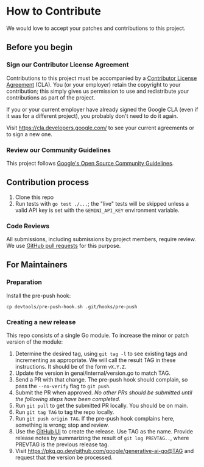 # How to Contribute

We would love to accept your patches and contributions to this project.

## Before you begin

### Sign our Contributor License Agreement

Contributions to this project must be accompanied by a
[Contributor License Agreement](https://cla.developers.google.com/about) (CLA).
You (or your employer) retain the copyright to your contribution; this simply
gives us permission to use and redistribute your contributions as part of the
project.

If you or your current employer have already signed the Google CLA (even if it
was for a different project), you probably don't need to do it again.

Visit <https://cla.developers.google.com/> to see your current agreements or to
sign a new one.

### Review our Community Guidelines

This project follows [Google's Open Source Community
Guidelines](https://opensource.google/conduct/).

## Contribution process

1. Clone this repo
2. Run tests with `go test ./...`; the "live" tests will be skipped
   unless a valid API key is set with the `GEMINI_API_KEY` environment variable.

### Code Reviews

All submissions, including submissions by project members, require review. We
use [GitHub pull requests](https://docs.github.com/articles/about-pull-requests)
for this purpose.

## For Maintainers

### Preparation

Install the pre-push hook:
```
cp devtools/pre-push-hook.sh .git/hooks/pre-push
```

### Creating a new release

This repo consists of a single Go module.
To increase the minor or patch version of the module:

1. Determine the desired tag, using `git tag -l` to see existing tags
   and incrementing as appropriate. We will call the result TAG in
   these instructions. It should be of the form `vX.Y.Z`.
2. Update the version in genai/internal/version.go to match TAG.
3. Send a PR with that change. The pre-push hook should complain, so
   pass the `--no-verify` flag to `git push`.
4. Submit the PR when approved. _No other PRs should be submitted until
   the following steps have been completed._
5. Run `git pull` to get the submitted PR locally. You should be on main.
6. Run `git tag TAG` to tag the repo locally.
7. Run `git push origin TAG`. If the pre-push hook complains here, something
   is wrong; stop and review.
8. Use the [GitHub UI](https://github.com/google/generative-ai-go/releases) to
   create the release. Use TAG as the name.
   Provide release notes by summarizing the result of `git log PREVTAG..`,
   where PREVTAG is the previous release tag.
9. Visit https://pkg.go.dev/github.com/google/generative-ai-go@TAG and request
   that the version be processed.
